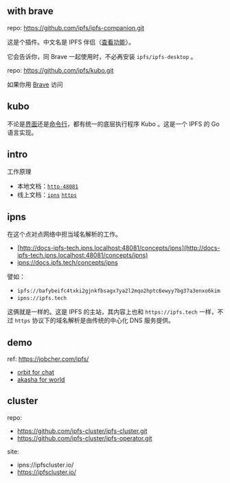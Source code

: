 
## with brave

repo: https://github.com/ipfs/ipfs-companion.git

这是个插件。中文名是 IPFS 伴侣（[查看功能](https://github.com/ipfs-shipyard/ipfs-companion#ipfs-companion-features)）。

它会告诉你，同 Brave 一起使用时，不必再安装 `ipfs/ipfs-desktop` 。

repo: https://github.com/ipfs/kubo.git

如果你用 [Brave][brave-repo] 访问

[brave-repo]: https://github.com/brave/brave-browser.git

## kubo

[dtp]: ipns://docs.ipfs.tech/install/ipfs-desktop/
[cli]: ipns://docs.ipfs.tech/how-to/command-line-quick-start

不论是[界面][dtp]还是[命令行][cli]，都有统一的底层执行程序 Kubo 。这是一个 IPFS 的 Go 语言实现。



## intro

工作原理

[how-local]: http://docs-ipfs-tech.ipns.localhost:48081/concepts/how-ipfs-works
[how-ipns]: ipns://docs.ipfs.tech/concepts/how-ipfs-works
[how-https]: https://docs.ipfs.tech/concepts/how-ipfs-works

- 本地文档：[`http-48081`][how-local]
- 线上文档：[`ipns`][how-ipns] [`https`][how-https]


## ipns

在这个点对点网络中担当域名解析的工作。

- [http://docs-ipfs-tech.ipns.localhost:48081/concepts/ipns](http://docs-ipfs-tech.ipns.localhost:48081/concepts/ipns)
- [ipns://docs.ipfs.tech/concepts/ipns](ipns://docs.ipfs.tech/concepts/ipns)

譬如：

- `ipfs://bafybeifc4txki2gjnkfbsagx7ya2l2mqo2hptc6ewyy7bg37a3enxo6kim`
- `ipns://ipfs.tech`

这俩就是一样的。这是 IPFS 的主站，其内容上也和 `https://ipfs.tech` 一样，不过 `https` 协议下的域名解析是由传统的中心化 DNS 服务提供。

## demo

ref: https://jobcher.com/ipfs/

- [orbit for chat][orbit]
- [akasha for world][akasha]


[dtube]: ipfs://bafybeigbpc5ubhik5khftu4vancanucyqml64s2bep2cswi4mq6hx2rg64
[orbit]: ipns://orbit.chat/
[akasha]: ipns://akasha.world/


## cluster


repo:

- https://github.com/ipfs-cluster/ipfs-cluster.git
- https://github.com/ipfs-cluster/ipfs-operator.git

site:

- ipns://ipfscluster.io/
- https://ipfscluster.io/

